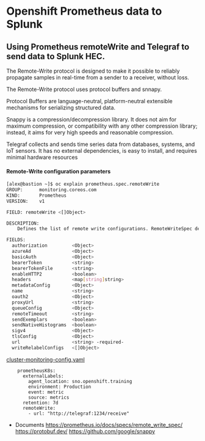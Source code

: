 # Openshift Prometheus data to Splunk
## Using Prometheus remoteWrite and Telegraf to send data to Splunk HEC.

The Remote-Write protocol is designed to make it possible to reliably propagate samples in real-time from a sender to a receiver, without loss. 

The Remote-Write protocol uses protocol buffers and snnapy.

Protocol Buffers are language-neutral, platform-neutral extensible mechanisms for serializing structured data. 

Snappy is a compression/decompression library. It does not aim for maximum compression, or compatibility with any other compression library; instead, it aims for very high speeds and reasonable compression.

Telegraf collects and sends time series data from databases, systems, and IoT sensors. It has no external dependencies, is easy to install, and requires minimal hardware resources

#### Remote-Write configuration parameters
```bash
[alex@bastion ~]$ oc explain prometheus.spec.remoteWrite
GROUP:      monitoring.coreos.com
KIND:       Prometheus
VERSION:    v1

FIELD: remoteWrite <[]Object>

DESCRIPTION:
    Defines the list of remote write configurations. RemoteWriteSpec defines the configuration to write samples from Prometheus to a remote endpoint.

FIELDS:
  authorization	        <Object>
  azureAd               <Object>
  basicAuth             <Object>
  bearerToken           <string>
  bearerTokenFile       <string>
  enableHTTP2	        <boolean>
  headers               <map[string]string>
  metadataConfig        <Object>
  name	                <string>
  oauth2                <Object>
  proxyUrl              <string>
  queueConfig           <Object>
  remoteTimeout	        <string>
  sendExemplars	        <boolean>
  sendNativeHistograms	<boolean>
  sigv4	                <Object>
  tlsConfig         	<Object>
  url	                <string> -required-
  writeRelabelConfigs	<[]Object>
```

[cluster-monitoring-config.yaml](./cluster-monitoring-config.yaml)
```
    prometheusK8s:
      externalLabels:
        agent_location: sno.openshift.training
        environment: Production
        event: metric
        source: metrics
      retention: 7d
      remoteWrite:
        - url: "http://telegraf:1234/receive"
```


* Documents
https://prometheus.io/docs/specs/remote_write_spec/
https://protobuf.dev/
https://github.com/google/snappy